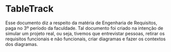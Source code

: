 ﻿# TableTrack

Esse documento diz a respeito da matéria de Engenharia de Requisitos, paga no 3º período da faculdade. 
Tal documento foi criado na intenção de simular um projeto real, ou seja, tivemos que entrevistar pessoas, retirar os requisitos funcionais e não funcionais, criar diagramas e fazer os contextos dos diagramas.


